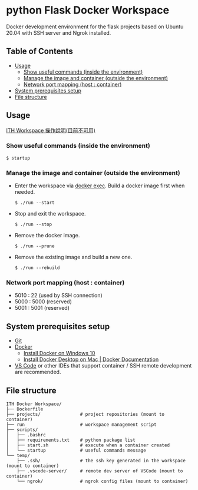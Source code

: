 # python Flask Docker Workspace
Docker development environment for the flask projects based on Ubuntu 20.04 with SSH server and Ngrok installed.

## Table of Contents <!-- omit in toc -->
- [Usage](#usage)
    - [Show useful commands (inside the environment)](#show-useful-commands-inside-the-environment)
    - [Manage the image and container (outside the environment)](#manage-the-image-and-container-outside-the-environment)
    - [Network port mapping (host : container)](#network-port-mapping-host-container)
- [System prerequisites setup](#system-prerequisites-setup)
- [File structure](#file-structure)

## Usage
[ITH Workspace 操作說明(目前不可用)](https://playlab.computing.ncku.edu.tw:3001/3IiJDt-5Ri6pgIIAkoVgvw)

### Show useful commands (inside the environment)
```shell
$ startup
```

### Manage the image and container (outside the environment)
- Enter the workspace via [docker exec](https://docs.docker.com/engine/reference/commandline/exec/). Build a docker image first when needed.
    ```shell
    $ ./run --start
    ```
- Stop and exit the workspace.
    ```shell
    $ ./run --stop
    ```
- Remove the docker image.
    ```shell
    $ ./run --prune
    ```
- Remove the existing image and build a new one.
    ```shell
    $ ./run --rebuild
    ```

### Network port mapping (host : container)
- 5010 : 22 (used by SSH connection)
- 5000 : 5000 (reserved)
- 5001 : 5001 (reserved)

## System prerequisites setup
- [Git](https://git-scm.com/downloads)
- [Docker](https://docs.docker.com/get-docker/)
    - [Install Docker on Windows 10](https://playlab.computing.ncku.edu.tw:3001/s/G_eMBMGgS)
    - [Install Docker Desktop on Mac | Docker Documentation](https://docs.docker.com/desktop/install/mac-install/)
- [VS Code](https://code.visualstudio.com/download) or other IDEs that support container / SSH remote development are recommended.

## File structure
```
ITH Docker Workspace/
├── Dockerfile
├── projects/               # project repositories (mount to container)
├── run                     # workspace management script
├── scripts/
│   ├── .bashrc
│   ├── requirements.txt    # python package list
│   ├── start.sh            # execute when a container created
│   └── startup             # useful commands message
└── temp/
    ├── .ssh/               # the ssh key generated in the workspace (mount to container)
    ├── .vscode-server/     # remote dev server of VSCode (mount to container)
    └── ngrok/              # ngrok config files (mount to container)
```
